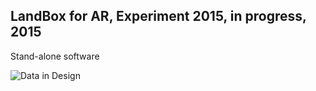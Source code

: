 ## LandBox for AR, Experiment 2015, in progress, 2015

Stand-alone software

![Data in Design](https://namjulee.github.io/njs-lab-public/project/2015-landbox-for-ar-development/2015-landbox-for-ar-development.jpg)